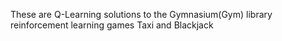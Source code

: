 These are Q-Learning solutions to the Gymnasium(Gym) library reinforcement learning games Taxi and Blackjack
